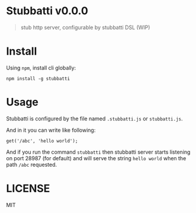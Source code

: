 # Stubbatti v0.0.0

> stub http server, configurable by stubbatti DSL (WIP)

# Install

Using `npm`, install cli globally:

```
npm install -g stubbatti
```

# Usage

Stubbatti is configured by the file named `.stubbatti.js` or `stubbatti.js`.

And in it you can write like following:

```
get('/abc', 'hello world');
```

And if you run the command `stubbatti` then stubbatti server starts listening on port 28987 (for default) and will serve the string `hello world` when the path `/abc` requested.

# LICENSE

MIT
